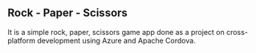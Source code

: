 ## Rock - Paper - Scissors

It is a simple rock, paper, scissors game app done as a project on cross-platform development using Azure and Apache Cordova.
